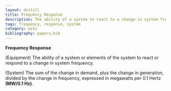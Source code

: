 ```yaml
---
layout: distill
title: Frequency Response
description: The ability of a system to react to a change in system frequency.
tags: frequency, response, system
category: wiki
bibliography: papers.bib
---
```


**Frequency Response** <d-cite key="nerc2024glossary"></d-cite>

(Equipment) The ability of a system or elements of the system to react or respond to a change in system frequency.

(System) The sum of the change in demand, plus the change in generation, divided by the change in frequency, expressed in megawatts per 0.1 Hertz **(MW/0.1 Hz)**.
